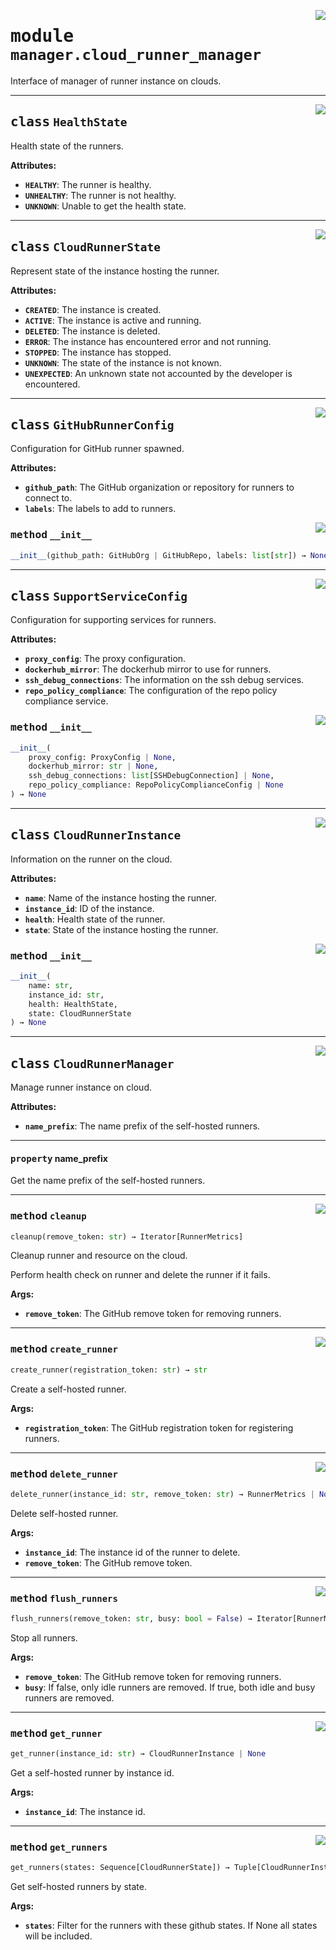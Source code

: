 <!-- markdownlint-disable -->

<a href="../src/github_runner_manager/manager/cloud_runner_manager.py#L0"><img align="right" style="float:right;" src="https://img.shields.io/badge/-source-cccccc?style=flat-square"></a>

# <kbd>module</kbd> `manager.cloud_runner_manager`
Interface of manager of runner instance on clouds. 



---

<a href="../src/github_runner_manager/manager/cloud_runner_manager.py#L25"><img align="right" style="float:right;" src="https://img.shields.io/badge/-source-cccccc?style=flat-square"></a>

## <kbd>class</kbd> `HealthState`
Health state of the runners. 



**Attributes:**
 
 - <b>`HEALTHY`</b>:  The runner is healthy. 
 - <b>`UNHEALTHY`</b>:  The runner is not healthy. 
 - <b>`UNKNOWN`</b>:  Unable to get the health state. 





---

<a href="../src/github_runner_manager/manager/cloud_runner_manager.py#L39"><img align="right" style="float:right;" src="https://img.shields.io/badge/-source-cccccc?style=flat-square"></a>

## <kbd>class</kbd> `CloudRunnerState`
Represent state of the instance hosting the runner. 



**Attributes:**
 
 - <b>`CREATED`</b>:  The instance is created. 
 - <b>`ACTIVE`</b>:  The instance is active and running. 
 - <b>`DELETED`</b>:  The instance is deleted. 
 - <b>`ERROR`</b>:  The instance has encountered error and not running. 
 - <b>`STOPPED`</b>:  The instance has stopped. 
 - <b>`UNKNOWN`</b>:  The state of the instance is not known. 
 - <b>`UNEXPECTED`</b>:  An unknown state not accounted by the developer is encountered. 





---

<a href="../src/github_runner_manager/manager/cloud_runner_manager.py#L97"><img align="right" style="float:right;" src="https://img.shields.io/badge/-source-cccccc?style=flat-square"></a>

## <kbd>class</kbd> `GitHubRunnerConfig`
Configuration for GitHub runner spawned. 



**Attributes:**
 
 - <b>`github_path`</b>:  The GitHub organization or repository for runners to connect to. 
 - <b>`labels`</b>:  The labels to add to runners. 

<a href="../<string>"><img align="right" style="float:right;" src="https://img.shields.io/badge/-source-cccccc?style=flat-square"></a>

### <kbd>method</kbd> `__init__`

```python
__init__(github_path: GitHubOrg | GitHubRepo, labels: list[str]) → None
```









---

<a href="../src/github_runner_manager/manager/cloud_runner_manager.py#L110"><img align="right" style="float:right;" src="https://img.shields.io/badge/-source-cccccc?style=flat-square"></a>

## <kbd>class</kbd> `SupportServiceConfig`
Configuration for supporting services for runners. 



**Attributes:**
 
 - <b>`proxy_config`</b>:  The proxy configuration. 
 - <b>`dockerhub_mirror`</b>:  The dockerhub mirror to use for runners. 
 - <b>`ssh_debug_connections`</b>:  The information on the ssh debug services. 
 - <b>`repo_policy_compliance`</b>:  The configuration of the repo policy compliance service. 

<a href="../<string>"><img align="right" style="float:right;" src="https://img.shields.io/badge/-source-cccccc?style=flat-square"></a>

### <kbd>method</kbd> `__init__`

```python
__init__(
    proxy_config: ProxyConfig | None,
    dockerhub_mirror: str | None,
    ssh_debug_connections: list[SSHDebugConnection] | None,
    repo_policy_compliance: RepoPolicyComplianceConfig | None
) → None
```









---

<a href="../src/github_runner_manager/manager/cloud_runner_manager.py#L127"><img align="right" style="float:right;" src="https://img.shields.io/badge/-source-cccccc?style=flat-square"></a>

## <kbd>class</kbd> `CloudRunnerInstance`
Information on the runner on the cloud. 



**Attributes:**
 
 - <b>`name`</b>:  Name of the instance hosting the runner. 
 - <b>`instance_id`</b>:  ID of the instance. 
 - <b>`health`</b>:  Health state of the runner. 
 - <b>`state`</b>:  State of the instance hosting the runner. 

<a href="../<string>"><img align="right" style="float:right;" src="https://img.shields.io/badge/-source-cccccc?style=flat-square"></a>

### <kbd>method</kbd> `__init__`

```python
__init__(
    name: str,
    instance_id: str,
    health: HealthState,
    state: CloudRunnerState
) → None
```









---

<a href="../src/github_runner_manager/manager/cloud_runner_manager.py#L144"><img align="right" style="float:right;" src="https://img.shields.io/badge/-source-cccccc?style=flat-square"></a>

## <kbd>class</kbd> `CloudRunnerManager`
Manage runner instance on cloud. 



**Attributes:**
 
 - <b>`name_prefix`</b>:  The name prefix of the self-hosted runners. 


---

#### <kbd>property</kbd> name_prefix

Get the name prefix of the self-hosted runners. 



---

<a href="../src/github_runner_manager/manager/cloud_runner_manager.py#L200"><img align="right" style="float:right;" src="https://img.shields.io/badge/-source-cccccc?style=flat-square"></a>

### <kbd>method</kbd> `cleanup`

```python
cleanup(remove_token: str) → Iterator[RunnerMetrics]
```

Cleanup runner and resource on the cloud. 

Perform health check on runner and delete the runner if it fails. 



**Args:**
 
 - <b>`remove_token`</b>:  The GitHub remove token for removing runners. 

---

<a href="../src/github_runner_manager/manager/cloud_runner_manager.py#L156"><img align="right" style="float:right;" src="https://img.shields.io/badge/-source-cccccc?style=flat-square"></a>

### <kbd>method</kbd> `create_runner`

```python
create_runner(registration_token: str) → str
```

Create a self-hosted runner. 



**Args:**
 
 - <b>`registration_token`</b>:  The GitHub registration token for registering runners. 

---

<a href="../src/github_runner_manager/manager/cloud_runner_manager.py#L181"><img align="right" style="float:right;" src="https://img.shields.io/badge/-source-cccccc?style=flat-square"></a>

### <kbd>method</kbd> `delete_runner`

```python
delete_runner(instance_id: str, remove_token: str) → RunnerMetrics | None
```

Delete self-hosted runner. 



**Args:**
 
 - <b>`instance_id`</b>:  The instance id of the runner to delete. 
 - <b>`remove_token`</b>:  The GitHub remove token. 

---

<a href="../src/github_runner_manager/manager/cloud_runner_manager.py#L190"><img align="right" style="float:right;" src="https://img.shields.io/badge/-source-cccccc?style=flat-square"></a>

### <kbd>method</kbd> `flush_runners`

```python
flush_runners(remove_token: str, busy: bool = False) → Iterator[RunnerMetrics]
```

Stop all runners. 



**Args:**
 
 - <b>`remove_token`</b>:  The GitHub remove token for removing runners. 
 - <b>`busy`</b>:  If false, only idle runners are removed. If true, both idle and busy runners are  removed. 

---

<a href="../src/github_runner_manager/manager/cloud_runner_manager.py#L164"><img align="right" style="float:right;" src="https://img.shields.io/badge/-source-cccccc?style=flat-square"></a>

### <kbd>method</kbd> `get_runner`

```python
get_runner(instance_id: str) → CloudRunnerInstance | None
```

Get a self-hosted runner by instance id. 



**Args:**
 
 - <b>`instance_id`</b>:  The instance id. 

---

<a href="../src/github_runner_manager/manager/cloud_runner_manager.py#L172"><img align="right" style="float:right;" src="https://img.shields.io/badge/-source-cccccc?style=flat-square"></a>

### <kbd>method</kbd> `get_runners`

```python
get_runners(states: Sequence[CloudRunnerState]) → Tuple[CloudRunnerInstance]
```

Get self-hosted runners by state. 



**Args:**
 
 - <b>`states`</b>:  Filter for the runners with these github states. If None all states will be  included. 


